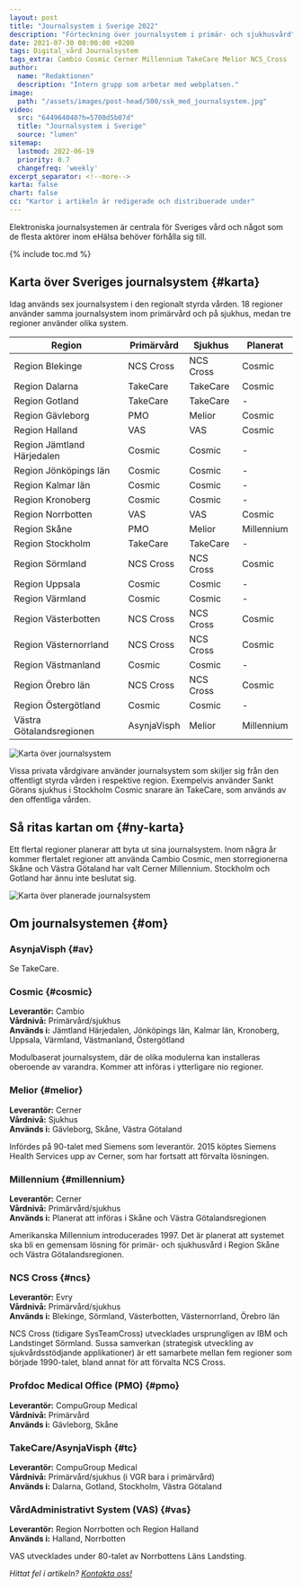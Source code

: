 ```yaml
---
layout: post
title: "Journalsystem i Sverige 2022"
description: "Förteckning över journalsystem i primär- och sjukhusvård"
date: 2021-07-30 08:00:00 +0200
tags: Digital_vård Journalsystem
tags_extra: Cambio Cosmic Cerner Millennium TakeCare Melior NCS_Cross
author:
  name: "Redaktionen"
  description: "Intern grupp som arbetar med webplatsen."
image:
  path: "/assets/images/post-head/500/ssk_med_journalsystem.jpg"
video:
  src: "644964040?h=5700d5b07d"
  title: "Journalsystem i Sverige"
  source: "lumen"
sitemap:
  lastmod: 2022-06-19
  priority: 0.7
  changefreq: 'weekly'
excerpt_separator: <!--more-->
karta: false
chart: false
cc: "Kartor i artikeln är redigerade och distribuerade under"
---
```

Elektroniska journalsystemen är centrala för Sveriges vård och något som de flesta aktörer inom eHälsa behöver förhålla sig till.
<!--more-->
{% include toc.md %}

## Karta över Sveriges journalsystem {#karta}
Idag används sex journalsystem i den regionalt styrda vården. 18 regioner använder samma journalsystem inom primärvård och på sjukhus, medan tre regioner använder olika system.

|Region|Primärvård|Sjukhus|Planerat|
|------|----------|-------|--------|
|Region Blekinge|NCS Cross|NCS Cross|Cosmic|
|Region Dalarna|TakeCare|TakeCare|Cosmic|
|Region Gotland|TakeCare|TakeCare|-|
|Region Gävleborg|PMO|Melior|Cosmic|
|Region Halland|VAS|VAS|Cosmic|
|Region Jämtland Härjedalen|Cosmic|Cosmic|-|
|Region Jönköpings län|Cosmic|Cosmic|-|
|Region Kalmar län|Cosmic|Cosmic|-|
|Region Kronoberg|Cosmic|Cosmic|-|
|Region Norrbotten|VAS|VAS|Cosmic|
|Region Skåne|PMO|Melior|Millennium|
|Region Stockholm|TakeCare|TakeCare|-|
|Region Sörmland|NCS Cross|NCS Cross|Cosmic|
|Region Uppsala|Cosmic|Cosmic|-|
|Region Värmland|Cosmic|Cosmic|-|
|Region Västerbotten|NCS Cross|NCS Cross|Cosmic|
|Region Västernorrland|NCS Cross|NCS Cross|Cosmic|
|Region Västmanland|Cosmic|Cosmic|-|
|Region Örebro län|NCS Cross|NCS Cross|Cosmic|
|Region Östergötland|Cosmic|Cosmic|-|
|Västra Götalandsregionen|AsynjaVisph|Melior|Millennium|

![Karta över journalsystem](/assets/images/post-assets/journalsystem.svg "Karta över journalsystem")

Vissa privata vårdgivare använder journalsystem som skiljer sig från den offentligt styrda vården i respektive region. Exempelvis använder Sankt Görans sjukhus i Stockholm Cosmic snarare än TakeCare, som används av den offentliga vården.

## Så ritas kartan om {#ny-karta}
Ett flertal regioner planerar att byta ut sina journalsystem. Inom några år kommer flertalet regioner att använda Cambio Cosmic, men storregionerna Skåne och Västra Götaland har valt Cerner Millennium. Stockholm och Gotland har ännu inte beslutat sig.

![Karta över planerade journalsystem](/assets/images/post-assets/planerade_journalsystem.svg "Karta över planerade journalsystem")

## Om journalsystemen {#om}

### AsynjaVisph {#av}
Se TakeCare.

### Cosmic {#cosmic}
**Leverantör:** Cambio\
**Vårdnivå:** Primärvård/sjukhus\
**Används i:** Jämtland Härjedalen, Jönköpings län, Kalmar län, Kronoberg, Uppsala, Värmland, Västmanland, Östergötland

Modulbaserat journalsystem, där de olika modulerna kan installeras oberoende av varandra. Kommer att införas i ytterligare nio regioner.
### Melior {#melior}
**Leverantör:** Cerner\
**Vårdnivå:** Sjukhus\
**Används i:** Gävleborg, Skåne, Västra Götaland

Infördes på 90-talet med Siemens som leverantör. 2015 köptes Siemens Health Services upp av Cerner, som har fortsatt att förvalta lösningen.
### Millennium {#millennium}
**Leverantör:** Cerner\
**Vårdnivå:** Primärvård/sjukhus\
**Används i:** Planerat att införas i Skåne och Västra Götalandsregionen

Amerikanska Millennium introducerades 1997. Det är planerat att systemet ska bli en gemensam lösning för primär- och sjukhusvård i Region Skåne och Västra Götalandsregionen.
### NCS Cross {#ncs}
**Leverantör:** Evry\
**Vårdnivå:** Primärvård/sjukhus\
**Används i:** Blekinge, Sörmland, Västerbotten, Västernorrland, Örebro län

NCS Cross (tidigare SysTeamCross) utvecklades ursprungligen av IBM och Landstinget Sörmland. Sussa samverkan (strategisk utveckling av sjukvårdsstödjande applikationer) är ett samarbete mellan fem regioner som började 1990-talet, bland annat för att förvalta NCS Cross.
### Profdoc Medical Office (PMO) {#pmo}
**Leverantör:** CompuGroup Medical\
**Vårdnivå:** Primärvård\
**Används i:** Gävleborg, Skåne
### TakeCare/AsynjaVisph {#tc}
**Leverantör:** CompuGroup Medical\
**Vårdnivå:** Primärvård/sjukhus (i VGR bara i primärvård)\
**Används i:** Dalarna, Gotland, Stockholm, Västra Götaland
### VårdAdministrativt System (VAS) {#vas}
**Leverantör:** Region Norrbotten och Region Halland\
**Används i:** Halland, Norrbotten

VAS utvecklades under 80-talet av Norrbottens Läns Landsting.

*Hittat fel i artikeln? [Kontakta oss!](/index.html#form-message)*
